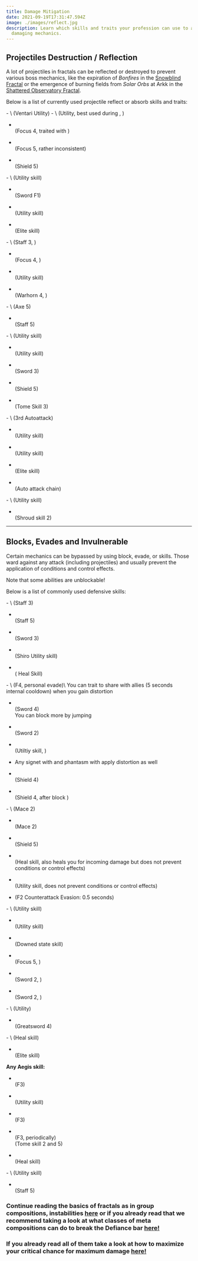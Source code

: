 ```yaml
---
title: Damage Mitigation
date: 2021-09-19T17:31:47.594Z
image: ./images/reflect.jpg
description: Learn which skills and traits your profession can use to avoid
  damaging mechanics.
---
```


## Projectiles Destruction / Reflection

A lot of projectiles in fractals can be reflected or destroyed to prevent various boss mechanics, like the expiration of *Bonfires* in the [Snowblind Fractal](fractals/snowblind) or the emergence of burning fields from *Solar Orbs* at Arkk in the [Shattered Observatory Fractal](/fractals/shattered-observatory).

Below is a list of currently used projectile reflect or absorb skills and traits:

<Grid>
<GridItem sm="4">
<Card specialization="Revenant">
-   <Skill name="Protective Solace"/>  <Specialization name="Revenant" disableText/>  \
    (Ventari Utility)

</Card>
</GridItem>

<GridItem sm="4">
<Card specialization="Mesmer">
-   <Skill id="10302"/> <Specialization name="Mesmer" disableText/>   \
    (Utility, best used during <Skill id="29830" disableText/>, <Specialization name="Chronomancer" disableText/>)

-   <Skill id="10186"/> <Specialization name="Mesmer" disableText/>  \
    (Focus 4, traited with <Trait id="751" disableText/>)

-   <Skill id="10282"/> <Specialization name="Mesmer" disableText/>   \
    (Focus 5, rather inconsistent)

-   <Skill id="30643"/> <Specialization name="Chronomancer" disableText/>  \
    (Shield 5)

</Card>
</GridItem>

<GridItem sm="4">
<Card specialization="Warrior">
-   <Skill id="30074"/> <Specialization name="Berserker" disableText/>  \
    (Utility skill)

-   <Skill id="30682"/> <Specialization name="Berserker" disableText/>  \
    (Sword F1)

-   <Skill name="Bladestorm"/> <Specialization name="Spellbreaker" disableText/>  \
    (Utility skill)

-   <Skill id="45333"/> <Specialization name="Spellbreaker" disableText/>  \
    (Elite skill)

</Card>
</GridItem>

<GridItem sm="4">
<Card specialization="Elementalist">
-   <Skill id="5685"/> <Specialization name="Elementalist" disableText/>  \
    (Staff 3, <Skill id="5495" disableText/>)

-   <Skill id="5530"/> <Specialization name="Elementalist" disableText/>  \
    (Focus 4, <Skill id="5494" disableText/>)

-   <Skill id="30432"/> <Specialization name="Tempest" disableText/>  \
    (Utility skill)

-   <Skill id="29453"/> <Specialization name="Tempest" disableText/>  \
    (Warhorn 4, <Skill id="5495" disableText/>)

</Card>
</GridItem>

<GridItem sm="4">
<Card specialization="Ranger">
-   <Skill id="12639"/> <Specialization name="Ranger" disableText/>  \
    (Axe 5)

-   <Skill id="31496"/> <Specialization name="Druid" disableText/>  \
    (Staff 5)

</Card>
</GridItem>

<GridItem sm="4">
<Card specialization="Guardian">
-   <Skill id="9251"/> <Specialization name="Guardian" disableText/>  \
    (Utility skill)

-   <Skill id="41571"/> <Specialization name="Guardian" disableText/>  \
    (Utility skill)

-   <Skill id="9107"/> <Specialization name="Guardian" disableText/>  \
    (Sword 3)

-   <Skill id="9091"/> <Specialization name="Guardian" disableText/>  \
    (Shield 5)

-   <Skill id="42259"/> <Specialization name="Firebrand" disableText/>  \
    (Tome Skill 3)

</Card>
</GridItem>

<GridItem sm="4">
<Card specialization="Thief">
-   <Skill name="Punishing Strikes"/> <Specialization name="Thief" disableText/>  \
    (3rd Autoattack)

-   <Skill id="13065"/> <Specialization name="Thief" disableText/>  \
    (Utility skill)

-   <Skill id="13056"/> <Specialization name="Thief" disableText/>  \
    (Utility skill)

-   <Skill name="Dagger Storm"/> <Specialization name="Thief" disableText/>  \
    (Elite skill)

-   <Skill id="30434"/> <Specialization name="Daredevil" disableText/>  \
    (Auto attack chain)

</Card>
</GridItem>

<GridItem sm="4">
<Card specialization="Necromancer">
-   <Skill name="Corrosive Poison Cloud"/> <Specialization name="Necromancer" disableText/>  \
    (Utility skill)

-   <Skill name="Deaths Charge"/> <Specialization name="Reaper" disableText/>  \
    (Shroud skill 2)

</Card>
</GridItem>
</Grid>

---

## Blocks, Evades and Invulnerable

Certain mechanics can be bypassed by using block, evade, <Effect name="Invulnerability"/> or <Boon name="Aegis"/> skills. Those ward against any attack (including projectiles) and usually prevent the application of conditions and control effects.

<Warning>
Note that some abilities are unblockable!
</Warning>

Below is a list of commonly used defensive skills:

<Grid>
<GridItem sm="4">
<Card specialization="Revenant">
-   <Skill name="Warding Rift"/>  <Specialization name="Revenant" disableText/>  \
    (Staff 3)

-   <Skill name="Surge of the Mists"/>  <Specialization name="Revenant" disableText/>  \
    (Staff 5)

-   <Skill name="Unrelenting Assault"/>  <Specialization name="Revenant" disableText/>  \
    (Sword 3)

-   <Skill name="Riposting Shadows"/>  <Specialization name="Revenant" disableText/>  \
    (Shiro Utility skill)

-   <Skill name="Infuse Light"/> <Specialization name="Herald" disableText/>  \
    (<Specialization name="Herald"/> Heal Skill)

</Card>
</GridItem>

<GridItem sm="4">
<Card specialization="Mesmer">
-   <Skill id="10192"/> <Specialization name="Mesmer" disableText/>  \
    (F4, personal evade)\
    You can trait <Trait id="1852"/> to share <Boon name="Aegis" disableText/> with allies (5 seconds internal cooldown) when you gain distortion

-   <Skill id="10280"/> <Specialization name="Mesmer" disableText/>  \
    (Sword 4)\
    You can block more by jumping

-   <Skill id="10334"/> <Specialization name="Mesmer" disableText/>  \
    (Sword 2)

-   <Skill id="29526"/> <Specialization name="Chronomancer" disableText/>  \
    (Utiltiy skill, <Boon name="Aegis" disableText/>)

-   Any signet with <Trait id="713"/> and phantasm with <Trait id="1866" disableText/> apply distortion as well

-   <Skill id="30769"/> <Specialization name="Chronomancer" disableText/>  \
    (Shield 4)

-   <Skill id="29649"/> <Specialization name="Chronomancer" disableText/>  \
    (Shield 4, after block )

</Card>
</GridItem>

<GridItem sm="4">
<Card specialization="Warrior">
-   <Skill name="Whirlwind Attack"/> <Specialization name="Warrior" disableText/>  \
    (Mace 2)

-   <Skill id="14507"/> <Specialization name="Warrior" disableText/>  \
    (Mace 2)

-   <Skill id="14362"/> <Specialization name="Warrior" disableText/>   \
    (Shield 5)

-   <Skill id="21815"/> <Specialization name="Warrior" disableText/>  \
    (Heal skill, also heals you for incoming damage but does not prevent conditions or control effects)

-   <Skill id="14392"/> <Specialization name="Warrior" disableText/>  \
    (Utility skill, does not prevent conditions or control effects)

-   <Skill id="44165"/> <Specialization name="Spellbreaker" disableText/> (F2  Counterattack Evasion: 0.5 seconds)

</Card>
</GridItem>

<GridItem sm="4">
<Card specialization="Elementalist">
-   <Skill id="5641"/> <Specialization name="Elementalist" disableText/>  \
    (Utility skill)

-   <Skill id="5554"/> <Specialization name="Elementalist" disableText/>  \
    (Utility skill)

-   <Skill id="5564"/> <Specialization name="Elementalist" disableText/>  \
    (Downed state skill)

-   <Skill id="5521"/> <Specialization name="Elementalist" disableText/>  \
    (Focus 5, <Skill id="5495" disableText/>)

-   <Skill name="Riptide" profession="elementalist"/> <Specialization name="Weaver" disableText/>  \
    (Sword 2, <Skill name="Water Attunement" profession="elementalist" disableText/>)

-   <Skill name="Earthen Vortex" profession="elementalist"/> <Specialization name="Weaver" disableText/>  \
    (Sword 2, <Skill name="Earth Attunement" profession="elementalist" disableText/>)

</Card>
</GridItem>

<GridItem sm="4">
<Card specialization="Ranger">
-   <Skill name="Signet of Stone" profession="Ranger"/> <Specialization name="Ranger" disableText/>  \
    (Utility)

-   <Skill name="Counterattack"/> <Specialization name="Ranger" disableText/>  \
    (Greatsword 4)

</Card>
</GridItem>

<GridItem sm="4">
<Card specialization="Guardian">
-   <Skill id="9102"/> <Specialization name="Guardian" disableText/>  \
    (Heal skill)

-   <Skill id="9154"/> <Specialization name="Guardian" disableText/>  \
    (Elite skill)


**Any Aegis skill:**

-   <Skill id="9118"/> <Specialization name="Guardian" disableText/>  \
    (F3)

-   <Skill id="9084"/> <Specialization name="Guardian" disableText/>  \
    (Utility skill)

-   <Skill id="30029"/> <Specialization name="Dragonhunter" disableText/>  \
    (F3)

-   <Skill id="42259"/> <Specialization name="Firebrand" disableText/>  \
    (F3, periodically)\
    (Tome skill 2 and 5)

-   <Skill id="41714"/> <Specialization name="Firebrand" disableText/>  \
    (Heal skill)

</Card>
</GridItem>

<GridItem sm="4">
<Card specialization="Thief">
-   <Skill id="30661"/> <Specialization name="Daredevil" disableText/>  \
    (Utility skill)

-   <Skill id="30597"/> <Specialization name="Daredevil" disableText/>  \
    (Staff 5)

</Card>
</GridItem>
</Grid>

<Divider text="What now?"/>

### Continue reading the basics of fractals as in group compositions, instabilities [here](/guides/fractal-basics) or if you already read that we recommend taking a look at what classes of meta compositions can do to break the Defiance bar [here!](/guides/cc-distribution)

### If you already read all of them take a look at how to maximize your critical chance for maximum damage [here!](/guides/crit-cap)
